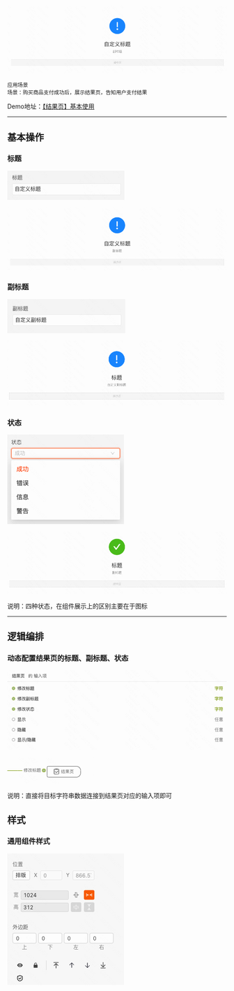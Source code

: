 ![Alt text](img/image.png)

```
应用场景
场景：购买商品支付成功后，展示结果页，告知用户支付结果
```
Demo地址：[【结果页】基本使用](https://my.mybricks.world/mybricks-pc-page/index.html?id=475422436962373)

----

## 基本操作
### 标题
![Alt text](img/image-1.png)

![Alt text](img/image-2.png)

### 副标题
![Alt text](img/image-3.png)

![Alt text](img/image-4.png)

### 状态
![Alt text](img/image-5.png)

![Alt text](img/image-6.png)

说明：四种状态，在组件展示上的区别主要在于图标

----

## 逻辑编排
### 动态配置结果页的标题、副标题、状态
![Alt text](img/image-7.png)

![Alt text](img/image-8.png)

说明：直接将目标字符串数据连接到结果页对应的输入项即可

## 样式
### 通用组件样式
![Alt text](img/image-9.png)

